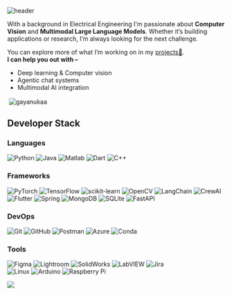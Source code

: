 ![header](https://capsule-render.vercel.app/api?type=waving&width=1500&height=300&color=0:201996,100:0078ff&text=Gayanuka%20Amarasuriya&textBg=false&fontSize=65&fontAlign=50&fontAlignY=40&rotate=0&stroke=000000&desc=Electrical%20Engineering%20(UG)%20@University%20of%20Moratuwa%20|%20Developer&fontColor=ffff&strokeWidth=0.3)

With a background in Electrical Engineering I'm passionate about **Computer Vision** and **Multimodal Large Language Models**. Whether it’s building applications or research, I’m always looking for the next challenge. 

You can explore more of what I’m working on in my [projects📂](https://gayanukaa.github.io/projects/). </br>
**I can help you out with –**
- Deep learning & Computer vision
- Agentic chat systems
- Multimodal AI integration

<p>&nbsp;<img align="center" src="https://github-readme-stats.vercel.app/api?username=Gayanukaa&rank_icon=github&show=prs_merged_percentage&hide=contribs,issues&show_icons=true&custom_title=Open%20Source%20Contributions&theme=holi" alt="gayanukaa" /></p>

<!--
*   🌍  I'm based in Nugegoda, Sri Lanka
*   🖥️  Get to know me by checking out my [website](https://gayanukaa.github.io/).
*   ✉️  You can contact me at [gayanukaamarasuriya@gmail.com](mailto:gayanukaamarasuriya@gmail.com)
*   🧠  I'm expanding my knowledge in **Deep Learning**
*   🤝  I'm open to collaborating on developement and research projects to gain new experience.<br>
 -->
 
<!--
<a href="https://www.github.com/Gayanukaa" target="_blank" rel="noreferrer"><img src="https://img.shields.io/github/followers/Gayanukaa?logo=github&style=for-the-badge&color=0891b2&labelColor=1c1917" /></a>
<img src="https://komarev.com/ghpvc/?username=Gayanukaa&label=Profile%20views&color=1c1917" alt="isrealodejobi"/>
-->

<!--                  
### 🌏 Socials
<p align="left"> 
	<a href="https://www.facebook.com/gayanuka.amarasuriya" target="_blank" rel="noreferrer"><img src="https://raw.githubusercontent.com/danielcranney/readme-generator/main/public/icons/socials/facebook.svg" width="32" height="32" /></a>
	<a href="https://www.github.com/Gayanukaa" target="_blank" rel="noreferrer"><img src="https://raw.githubusercontent.com/danielcranney/readme-generator/main/public/icons/socials/github-dark.svg" width="32" height="32" /></a>
	<a href="https://www.linkedin.com/in/gayanuka-amarasuriya" target="_blank" rel="noreferrer"><img src="https://raw.githubusercontent.com/danielcranney/readme-generator/main/public/icons/socials/linkedin.svg" width="32" height="32" /></a>
	<a href="https://www.stackoverflow.com/users/18101297/gayanuka-amarasuriya" target="_blank" rel="noreferrer"><img src="https://raw.githubusercontent.com/danielcranney/readme-generator/main/public/icons/socials/stackoverflow.svg" width="32" height="32" /></a>
	<a href="https://www.twitter.com/Gayanukaaa" target="_blank" rel="noreferrer"><img src="https://raw.githubusercontent.com/danielcranney/readme-generator/main/public/icons/socials/twitter.svg" width="32" height="32" /></a>
</p>
 -->
 <!--
<img src = "https://i.pinimg.com/originals/65/c4/f4/65c4f452571be1261e9c623f7da488ac.gif" width = 20px> <b>My GitHub Stats</b> 
 -->
<section className="mb-16">
  <h2 className="text-3xl font-bold text-gray-900 dark:text-white mb-8">
    Developer Stack
  </h2>
  <div className="mb-8">
    <h3 className="text-xl font-semibold text-gray-900 dark:text-white mb-4">
      Languages
    </h3>
    <div className="flex flex-wrap gap-3">
      <img
	src="https://img.shields.io/badge/python-3670A0?logo=python&logoColor=FFFF00&style=for-the-badge"
	alt="Python"
      />
      <img
	src="https://img.shields.io/badge/java-%23ED8B00.svg?style=for-the-badge&logo=openjdk&logoColor=white"
	alt="Java"
      />
      <img
	src="https://img.shields.io/badge/Matlab-%23FFB900.svg?logo=mathworks&logoColor=white&style=for-the-badge"
	alt="Matlab"
      />
      <img
	src="https://img.shields.io/badge/Dart-%230175C2.svg?logo=dart&logoColor=white&style=for-the-badge"
	alt="Dart"
      />
      <img
	src="https://img.shields.io/badge/C%2B%2B-%2300599C.svg?logo=c%2B%2B&logoColor=white&style=for-the-badge"
	alt="C++"
      />
    </div>
  </div>
  <div className="mb-8">
    <h3 className="text-xl font-semibold text-gray-900 dark:text-white mb-4">
      Frameworks
    </h3>
    <div className="flex flex-wrap gap-3 mb-4">
      <img
	src="https://img.shields.io/badge/PyTorch-%23EE4C2C.svg?logo=pytorch&logoColor=white&style=for-the-badge"
	alt="PyTorch"
      />
      <img
	src="https://img.shields.io/badge/TensorFlow-%23FF6F00.svg?logo=tensorflow&logoColor=white&style=for-the-badge"
	alt="TensorFlow"
      />
      <img
	src="https://img.shields.io/badge/scikit--learn-F7931E?logo=scikit-learn&logoColor=FFFFFF&style=for-the-badge"
	alt="scikit-learn"
      />
      <img
	src="https://img.shields.io/badge/OpenCV-%23white.svg?logo=opencv&logoColor=white&style=for-the-badge"
	alt="OpenCV"
      />
      <img
	src="https://img.shields.io/badge/LangChain-%23000000.svg?logo=langchain&logoColor=white&style=for-the-badge"
	alt="LangChain"
      />
      <img
	src="https://img.shields.io/badge/CrewAI-E53935?style=for-the-badge"
	alt="CrewAI"
      />
    </div>
    <div className="flex flex-wrap gap-3">
      <img
	src="https://img.shields.io/badge/Flutter-%2302569B.svg?logo=Flutter&logoColor=white&style=for-the-badge"
	alt="Flutter"
      />
      <img
	src="https://img.shields.io/badge/Spring-%236DB33F.svg?logo=spring&logoColor=white&style=for-the-badge"
	alt="Spring"
      />
      <img
	src="https://img.shields.io/badge/MongoDB-%234ea94b.svg?logo=mongodb&logoColor=white&style=for-the-badge"
	alt="MongoDB"
      />
      <img
	src="https://img.shields.io/badge/SQLite-%2307405e.svg?logo=sqlite&logoColor=white&style=for-the-badge"
	alt="SQLite"
      />
      <img
	src="https://img.shields.io/badge/FastAPI-009688?logo=fastapi&logoColor=white&style=for-the-badge"
	alt="FastAPI"
      />
    </div>
  </div>
  <div className="mb-8">
    <h3 className="text-xl font-semibold text-gray-900 dark:text-white mb-4">
      DevOps
    </h3>
    <div className="flex flex-wrap gap-3">
      <img
	src="https://img.shields.io/badge/Git-F05032?logo=git&logoColor=FFFFFF&style=for-the-badge"
	alt="Git"
      />
      <img
	src="https://img.shields.io/badge/GitHub-181717?logo=github&logoColor=FFFFFF&style=for-the-badge"
	alt="GitHub"
      />
      <img
	src="https://img.shields.io/badge/Postman-FF6C37?logo=postman&logoColor=white&style=for-the-badge"
	alt="Postman"
      />
      <img
	src="https://img.shields.io/badge/Azure-%230072C6.svg?logo=azure-devops&logoColor=white&style=for-the-badge"
	alt="Azure"
      />
      <img
	src="https://img.shields.io/badge/Conda-44A833?logo=anaconda&logoColor=white&style=for-the-badge"
	alt="Conda"
      />
    </div>
  </div>
  <div className="mb-8">
    <h3 className="text-xl font-semibold text-gray-900 dark:text-white mb-4">
      Tools
    </h3>
    <div className="flex flex-wrap gap-3 mb-4">
      <img
	src="https://img.shields.io/badge/Figma-%23F24E1E.svg?logo=figma&logoColor=white&style=for-the-badge"
	alt="Figma"
      />
      <img
	src="https://img.shields.io/badge/Lightroom-31A8FF?logo=adobelightroom&logoColor=white&style=for-the-badge"
	alt="Lightroom"
      />
      <img
	src="https://img.shields.io/badge/SolidWorks-FF0000?logo=solidworks&logoColor=white&style=for-the-badge"
	alt="SolidWorks"
      />
      <img
	src="https://img.shields.io/badge/LabVIEW-FFDB00?logo=labview&logoColor=black&style=for-the-badge"
	alt="LabVIEW"
      />
      <img
	src="https://img.shields.io/badge/Jira-0052CC?logo=jira&logoColor=white&style=for-the-badge"
	alt="Jira"
      />
    </div>
    <div className="flex flex-wrap gap-3">
      <img
	src="https://img.shields.io/badge/Linux-FCC624?logo=linux&logoColor=black&style=for-the-badge"
	alt="Linux"
      />
      <img
	src="https://img.shields.io/badge/Arduino-00979D?logo=Arduino&logoColor=white&style=for-the-badge"
	alt="Arduino"
      />
      <img
	src="https://img.shields.io/badge/Raspberry%20Pi-A22846?logo=raspberrypi&logoColor=white&style=for-the-badge"
	alt="Raspberry Pi"
      />
    </div>
  </div>
</section>
	
<!--
<p><img align="left" src="https://github-readme-stats.vercel.app/api/top-langs?username=gayanukaa&show_icons=true&locale=en&layout=compact&theme=holi&card_width=500" alt="gayanukaa" /></p>
-->

![](https://hit.yhype.me/github/profile?user_id=91547712)
